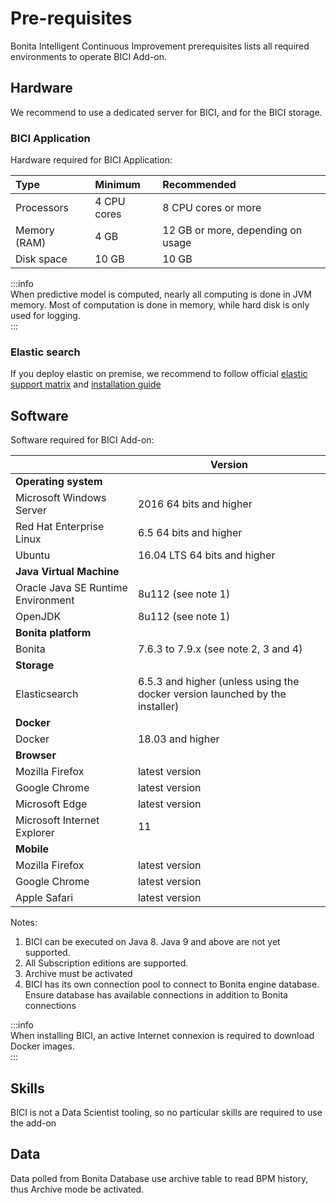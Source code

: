 # Pre-requisites

Bonita Intelligent Continuous Improvement prerequisites lists all required environments to operate BICI Add-on.

## Hardware

We recommend to use a dedicated server for BICI, and for the BICI storage. 

### BICI Application


Hardware required for BICI Application:

| Type | Minimum | Recommended |
|:-|:-|:-|
| Processors | 4 CPU cores | 8 CPU cores or more |
| Memory (RAM) | 4 GB | 12 GB or more, depending on usage|
| Disk space | 10 GB | 10 GB |

   
:::info    
When predictive model is computed, nearly all computing is done in JVM memory. Most of computation is done in memory,
while hard disk is only used for logging.    
:::

### Elastic search

If you deploy elastic on premise, we recommend to follow official [elastic support matrix](https://www.elastic.co/support/matrix)
 and [installation guide](https://www.elastic.co/guide/en/elasticsearch/reference/6.2/setup.html) 

## Software


Software required for BICI Add-on:

| | Version
|:-|-
| **Operating system** |
| Microsoft Windows Server | 2016 64 bits and higher |
| Red Hat Enterprise Linux |  6.5 64 bits and higher |
| Ubuntu | 16.04 LTS 64 bits and higher |
| **Java Virtual Machine** |
| Oracle Java SE Runtime Environment | 8u112 (see note 1) |
| OpenJDK | 8u112 (see note 1) |
| **Bonita platform** | 
| Bonita | 7.6.3 to 7.9.x (see note 2, 3 and 4) |
| **Storage** | 
| Elasticsearch | 6.5.3 and higher (unless using the docker version launched by the installer)|
| **Docker** | 
| Docker | 18.03 and higher|
| **Browser** |
| Mozilla Firefox | latest version |
| Google Chrome | latest version |
| Microsoft Edge | latest version |
| Microsoft Internet Explorer | 11 |
| **Mobile** |
| Mozilla Firefox | latest version |
| Google Chrome | latest version |
| Apple Safari | latest version |

Notes:
1. BICI can be executed on Java 8. Java 9 and above are not yet supported. 
2. All Subscription editions are supported.
3. Archive must be activated
4. BICI has its own connection pool to connect to Bonita engine database. Ensure database has available connections 
in addition to Bonita connections

:::info    
When installing BICI, an active Internet connexion is required to download Docker images.    
:::

## Skills

BICI is not a Data Scientist tooling, so no particular skills are required to use the add-on

## Data

Data polled from Bonita Database use archive table to read BPM history, thus Archive mode be activated.
